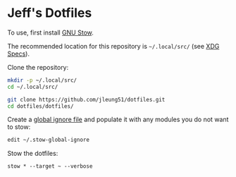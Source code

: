 # Jeff's Dotfiles

To use, first install [GNU Stow](https://www.gnu.org/software/stow).

The recommended location for this repository is `~/.local/src/` (see [XDG Specs](https://specifications.freedesktop.org/basedir-spec/latest)).

Clone the repository:
```bash
mkdir -p ~/.local/src/
cd ~/.local/src/

git clone https://github.com/jleung51/dotfiles.git
cd dotfiles/dotfiles/
```

Create a [global ignore file](https://www.gnu.org/software/stow/manual/html_node/Types-And-Syntax-Of-Ignore-Lists.html) and populate it with any modules you do not want to stow:
```bash
edit ~/.stow-global-ignore
```

Stow the dotfiles:
```
stow * --target ~ --verbose
```

